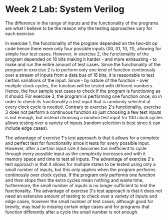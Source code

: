 # Week 2 Lab: System Verilog

The difference in the range of inputs and the functionality of the programs are what I believe to be the reason why the testing approaches vary for each exercise. 

In exercise 1, the functionality of the program depended on the two-bit op code hence there were only four possible inputs (00, 01, 10, 11), allowing for simple four test cases. However, in exercise 2, the functionality of the program depended on 16 bits making it harder - and more exhausting - to make and run the entire amount of test cases. Since the functionality of the program in exercise 2 is to perform only one kind of function continously over a stream of inputs from a data bus of 16 bits, it is reasonable to test certain variations of the input. Since - by nature of the function - over multiple clock cycles, the function will be tested with different numbers. Hence, the four sample test cases to check if the program is functioning as it should. For exercise 3, the program is performing one function once, so in order to check its functionality a test input that is randomly selected at every clock cycle is needed. Contrary to exercise 2's functionality, exercise 3 does not perform a continuous function so just choosing a few test inputs is not enough, but instead choosing a *random* test input for 100 clock cycles allows testing over a variety of inputs (random selection is best since it can include edge cases).

The advantage of exercise 1's test approach is that it allows for a complete and perfect test for functionality since it tests for *every* possible input. However, after a certain input size it becomes too inefficient to cycle through every possible input as the complexity increases and with it memory space and time to test all inputs. The advantage of exercise 2's test approach is that it allows for multiple states to be tested using only a small number of inputs, but this only applies when the program performs continously over clock cycles. If the program only performs one function and then stops then the extra cycles mean nothing and waste time, furthermore, the small number of inputs is no longer sufficient to test the functionality. The advantage of exercise 3's test approach is that it does not need an extensive amount of testing to check over a variety of inputs and edge cases, however the small number of test cases, although good for brevity, may lead to missing certain edge cases and for programs that function differently after a cycle the small number is not enough. 
